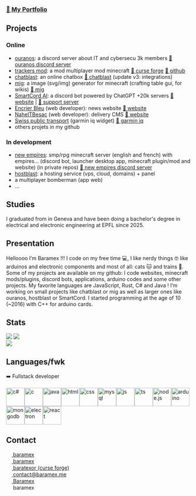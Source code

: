 ### [🔗 My Portfolio](https://baramex.me)

## Projects
### Online
- <ins>ouranos</ins>: a discord server about IT and cybersecu 3k members [🔗 ouranos discord server](https://discord.gg/6rvTAf5XXy)
- <ins>trackers mod</ins>: a mod multiplayer mod minecraft [🔗 curse forge](https://www.curseforge.com/minecraft/mc-mods/trackers-mod-by-baramex) [🔗 github](https://github.com/baramex/trackers-mod-mc)
- <ins>chatblast</ins>: an online chatbox [🔗 chatblast](https://chatblast.baramex.me) (update v3: integrations)
- <ins>mig</ins>: a image (svg/img) generator for minecraft (crafting table gui, for wikis) [🔗 mig](https://mig.baramex.me)
- <ins>SmartCord AI</ins>: a discord bot powered by ChatGPT +20k servers [🔗 website](https://smartcord.ai) | [🔗 support server](https://discord.gg/u8ehamrEea)
- <ins>Encrier Bleu</ins> (web developer): news website [🔗 website](https://encrierbleu.fr)
- <ins>NahelTBesac</ins> (web developer): delivery CMS [🔗 website](https://naheltbesac.fr)
- <ins>Swiss public transport</ins> (garmin iq widget) [🔗 garmin iq](https://apps.garmin.com/en-US/apps/13ada27b-9e83-4518-b262-ad82590c074a)
- others projets in my github
### In development
- <ins>new empires</ins>: smp/rpg minecraft server (english and french) with empires... (discord bot, launcher desktop app, minecraft plugin/mod and website) (in private repos) [🔗 new empires discord server](https://discord.gg/88ZVH6auWT)
- <ins>hostblast</ins>: a hosting service (vps, cloud, domains) + panel
- a multiplayer bomberman (app web)
- ...

## Studies
I graduated from in Geneva and have been doing a bachelor's degree in electrical and electronic engineering at EPFL since 2025.

## Presentation
Helloooo I’m Baramex !!! I code on my free time 💻, I like nerdy things 🤓 like arduinos and electronic components and most of all: cats 🐱 and trains 🚂. Some of my projects are available on my github: I code websites, minecraft mods/plugins, discord bots, applications, arduino codes and some other projects. My favorite languages are JavaScript, Rust, C# and Java ! I’m working on small projects like chatblast or mig as well as larger ones like ouranos, hostblast or SmartCord. I started programming at the age of 10 (~2016) with C++ for arduino cards.<br/>

## Stats
![](https://img.shields.io/github/followers/baramex?style=for-the-badge)
![](https://img.shields.io/github/stars/baramex?style=for-the-badge)<br/>
[![](https://github-readme-stats.vercel.app/api?username=baramex&theme=tokyonight&count_private=true&show_icons=true)](https://github.com/baramex)

## Languages/fwk
➡️ Fullstack developer<br/><br/>
<img alt="c#" src='https://iconape.com/wp-content/files/sh/51404/svg/c--4.svg' width='50'><img  alt="c" src='https://img.icons8.com/color/452/c-programming.png' width='50'><img alt="java" src='https://cdn-icons-png.flaticon.com/512/226/226777.png' width='50'><img alt="html" src='https://cdn1.iconfinder.com/data/icons/logotypes/32/badge-html-5-512.png' width='50'><img alt="css" src='https://cdn-icons-png.flaticon.com/512/732/732190.png' width='50'><img alt="mysql" src='https://upload.wikimedia.org/wikipedia/fr/thumb/6/62/MySQL.svg/1200px-MySQL.svg.png' width='50'><img alt=" js" src='https://upload.wikimedia.org/wikipedia/commons/thumb/9/99/Unofficial_JavaScript_logo_2.svg/1200px-Unofficial_JavaScript_logo_2.svg.png' width='50'><img alt="ts" src='https://miro.medium.com/max/816/1*TpbxEQy4ckB-g31PwUQPlg.png' width='50'><img alt="node.js" src='https://static-00.iconduck.com/assets.00/node-js-icon-227x256-913nazt0.png' width='50'><img alt="arduino" src='https://brandslogos.com/wp-content/uploads/images/large/arduino-logo-1.png' width='50'><img alt="mongodb" src='https://www.servicepilot.com/images/integration/mongodb.webp' width='50'><img alt="electron" src='https://upload.wikimedia.org/wikipedia/commons/thumb/9/91/Electron_Software_Framework_Logo.svg/1024px-Electron_Software_Framework_Logo.svg.png' width='50'><img alt="react" src="https://upload.wikimedia.org/wikipedia/commons/thumb/a/a7/React-icon.svg/2300px-React-icon.svg.png" width="50"/>

<h2 id='contact'>Contact</h2>

[<img src='https://upload.wikimedia.org/wikipedia/commons/thumb/a/a5/Instagram_icon.png/2048px-Instagram_icon.png' width='15'> baramex](https://www.instagram.com/baramex/)<br/>
[<img src='https://cdn.icon-icons.com/icons2/2429/PNG/512/tik_tok_logo_icon_147226.png' width='15'> baramex](https://tiktok.com/@baramex)<br/>
[<img src="https://styles.redditmedia.com/t5_3errm/styles/communityIcon_626lcjroufc61.png?width=256&amp;s=649b71858126bcbb3e49b57ce6ec640f5e7ecba4" style="border-radius: 50%;" width="15"> baratexor (curse forge)](https://www.curseforge.com/members/baratexor/projects)<br/>
[<img src='https://www.arobase.org/wp-content/uploads/2014/09/gmail2.ico' width='15'> contact@baramex.me](mailto:contact@baramex.me)<br/>
[<img src='https://upload.wikimedia.org/wikipedia/commons/thumb/0/09/YouTube_full-color_icon_%282017%29.svg/800px-YouTube_full-color_icon_%282017%29.svg.png' width='15'> Baramex](https://www.youtube.com/channel/UC4yA13w8pjE_O6jeMWhxNUg)<br/>
<img src='https://logo-marque.com/wp-content/uploads/2020/12/Discord-Logo.png' width='15'> baramex
